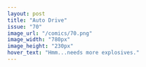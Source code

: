 ```yaml
---
layout: post
title: "Auto Drive"
issue: "70"
image_url: "/comics/70.png"
image_width: "780px"
image_height: "230px"
hover_text: "Hmm...needs more explosives."
---
```


